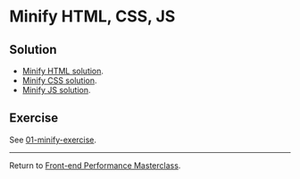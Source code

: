# Minify HTML, CSS, JS

## Solution

* [Minify HTML solution](https://github.com/voorhoede/front-end-performance-masterclass/commit/6e7cd4ac4ea6999ac981efb088165fcd0697cbf5#diff-12c0fbab7a902721d672ea3b74a44690).
* [Minify CSS solution](https://github.com/voorhoede/front-end-performance-masterclass/commit/6e7cd4ac4ea6999ac981efb088165fcd0697cbf5#diff-ab1efe7ea49655a8523e554f5732e15a).
* [Minify JS solution](https://github.com/voorhoede/front-end-performance-masterclass/commit/6e7cd4ac4ea6999ac981efb088165fcd0697cbf5#diff-4d5803cdb7bfcf2fd62016ff3d1399fb).

## Exercise

See [01-minify-exercise](https://github.com/voorhoede/front-end-performance-masterclass/tree/01-minify-exercise).

---

Return to [Front-end Performance Masterclass](https://github.com/voorhoede/front-end-performance-masterclass).


